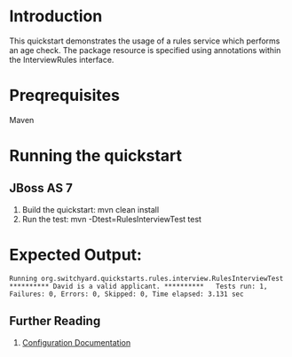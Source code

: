 Introduction
============
This quickstart demonstrates the usage of a rules service which performs
an age check.   The package resource is specified using annotations within
the InterviewRules interface.       

Preqrequisites 
==============
Maven

Running the quickstart
======================

JBoss AS 7
----------
1. Build the quickstart:
    mvn clean install
2. Run the test:
    mvn -Dtest=RulesInterviewTest test

Expected Output:
================
`Running org.switchyard.quickstarts.rules.interview.RulesInterviewTest  
********** David is a valid applicant. **********  
Tests run: 1, Failures: 0, Errors: 0, Skipped: 0, Time elapsed: 3.131 sec`  


## Further Reading

1. [Configuration Documentation](https://docs.jboss.org/author/display/SWITCHYARD/Configuration)

